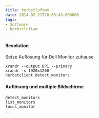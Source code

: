 ```yaml
---
title: herbstluftwm
date: 2014-02-21T20:08:43.000000
tags: 
- Software
- herbstluftwm
---
```



#### Resolution

Setze Auflösung für Dell Monitor zuhause

~~~
xrandr --output DP1 --primary
xrandr -s 1920x1200
herbstclient detect_monitors
~~~

#### Auflösung und multiple Bildschirme

~~~
detect_monitors
list_monitors
focus_monitor
...
~~~
